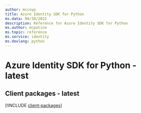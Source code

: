 ```yaml
---
author: mccoyp
title: Azure Identity SDK for Python
ms.data: 08/30/2022
description: Reference for Azure Identity SDK for Python
ms.author: mcpatino
ms.topic: reference
ms.service: identity
ms.devlang: python
---
```

# Azure Identity SDK for Python - latest

## Client packages - latest
[!INCLUDE [client-packages](identity-client-index.md)]